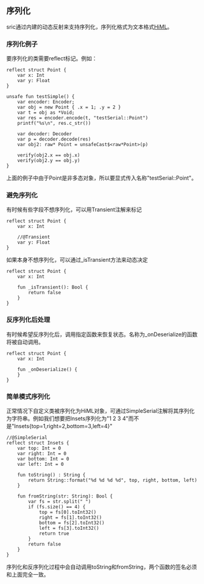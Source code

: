 
## 序列化
sric通过内建的动态反射来支持序列化，序列化格式为文本格式[HiML](https://github.com/chunquedong/jsonc)。


### 序列化例子
要序列化的类需要reflect标记。例如：

```
reflect struct Point {
    var x: Int
    var y: Float
}

unsafe fun testSimple() {
    var encoder: Encoder;
    var obj = new Point { .x = 1; .y = 2 }
    var t = obj as *Void;
    var res = encoder.encode(t, "testSerial::Point")
    printf("%s\n", res.c_str())

    var decoder: Decoder
    var p = decoder.decode(res)
    var obj2: raw* Point = unsafeCast$<raw*Point>(p)
    
    verify(obj2.x == obj.x)
    verify(obj2.y == obj.y)
}
```
上面的例子中由于Point是非多态对象，所以要显式传入名称"testSerial::Point"。

### 避免序列化
有时候有些字段不想序列化，可以用Transient注解来标记

```
reflect struct Point {
    var x: Int

    //@Transient
    var y: Float
}
```

如果本身不想序列化，可以通过_isTransient方法来动态决定
```
reflect struct Point {
    var x: Int

    fun _isTransient(): Bool {
        return false
    }
}
```

### 反序列化后处理
有时候希望反序列化后，调用指定函数来恢复状态。名称为_onDeserialize的函数将被自动调用。
```
reflect struct Point {
    var x: Int

    fun _onDeserialize() {
    }
}
```

### 简单模式序列化
正常情况下自定义类被序列化为HiML对象，可通过SimpleSerial注解将其序列化为字符串。例如我们想要把Insets序列化为"1 2 3 4"而不是"Insets{top=1,right=2,bottom=3,left=4}"

```
//@SimpleSerial
reflect struct Insets {
    var top: Int = 0
    var right: Int = 0
    var bottom: Int = 0
    var left: Int = 0

    fun toString() : String {
        return String::format("%d %d %d %d", top, right, bottom, left)
    }

    fun fromString(str: String): Bool {
        var fs = str.split(" ")
        if (fs.size() == 4) {
            top = fs[0].toInt32()
            right = fs[1].toInt32()
            bottom = fs[2].toInt32()
            left = fs[3].toInt32()
            return true
        }
        return false
    }
}
```

序列化和反序列化过程中会自动调用toString和fromString，两个函数的签名必须和上面完全一致。
